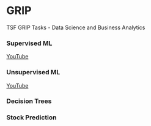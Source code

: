 # GRIP
TSF GRIP Tasks - Data Science and Business Analytics

### Supervised ML
[YouTube](https://youtu.be/XpXZtH69R2s)
### Unsupervised ML
[YouTube](https://www.youtube.com/watch?v=SQVr4SIc08Y)
### Decision Trees
### Stock Prediction

